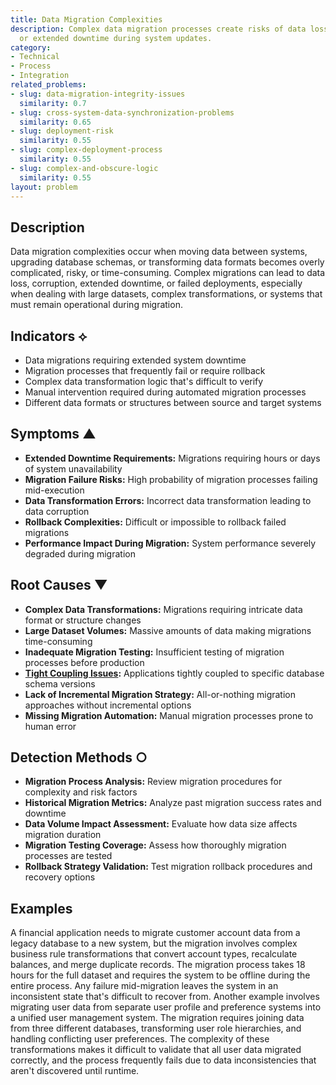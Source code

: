 ```yaml
---
title: Data Migration Complexities
description: Complex data migration processes create risks of data loss, corruption,
  or extended downtime during system updates.
category:
- Technical
- Process
- Integration
related_problems:
- slug: data-migration-integrity-issues
  similarity: 0.7
- slug: cross-system-data-synchronization-problems
  similarity: 0.65
- slug: deployment-risk
  similarity: 0.55
- slug: complex-deployment-process
  similarity: 0.55
- slug: complex-and-obscure-logic
  similarity: 0.55
layout: problem
---
```


## Description

Data migration complexities occur when moving data between systems, upgrading database schemas, or transforming data formats becomes overly complicated, risky, or time-consuming. Complex migrations can lead to data loss, corruption, extended downtime, or failed deployments, especially when dealing with large datasets, complex transformations, or systems that must remain operational during migration.

## Indicators ⟡

- Data migrations requiring extended system downtime
- Migration processes that frequently fail or require rollback
- Complex data transformation logic that's difficult to verify
- Manual intervention required during automated migration processes
- Different data formats or structures between source and target systems

## Symptoms ▲

- **Extended Downtime Requirements:** Migrations requiring hours or days of system unavailability
- **Migration Failure Risks:** High probability of migration processes failing mid-execution
- **Data Transformation Errors:** Incorrect data transformation leading to data corruption
- **Rollback Complexities:** Difficult or impossible to rollback failed migrations
- **Performance Impact During Migration:** System performance severely degraded during migration

## Root Causes ▼

- **Complex Data Transformations:** Migrations requiring intricate data format or structure changes
- **Large Dataset Volumes:** Massive amounts of data making migrations time-consuming
- **Inadequate Migration Testing:** Insufficient testing of migration processes before production
- **[Tight Coupling Issues](tight-coupling-issues.md):** Applications tightly coupled to specific database schema versions
- **Lack of Incremental Migration Strategy:** All-or-nothing migration approaches without incremental options
- **Missing Migration Automation:** Manual migration processes prone to human error

## Detection Methods ○

- **Migration Process Analysis:** Review migration procedures for complexity and risk factors
- **Historical Migration Metrics:** Analyze past migration success rates and downtime
- **Data Volume Impact Assessment:** Evaluate how data size affects migration duration
- **Migration Testing Coverage:** Assess how thoroughly migration processes are tested
- **Rollback Strategy Validation:** Test migration rollback procedures and recovery options

## Examples

A financial application needs to migrate customer account data from a legacy database to a new system, but the migration involves complex business rule transformations that convert account types, recalculate balances, and merge duplicate records. The migration process takes 18 hours for the full dataset and requires the system to be offline during the entire process. Any failure mid-migration leaves the system in an inconsistent state that's difficult to recover from. Another example involves migrating user data from separate user profile and preference systems into a unified user management system. The migration requires joining data from three different databases, transforming user role hierarchies, and handling conflicting user preferences. The complexity of these transformations makes it difficult to validate that all user data migrated correctly, and the process frequently fails due to data inconsistencies that aren't discovered until runtime.